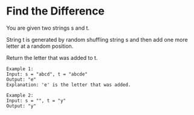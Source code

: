 # Find the Difference
You are given two strings s and t.

String t is generated by random shuffling string s and then add one more letter at a random position.

Return the letter that was added to t.

    Example 1:
    Input: s = "abcd", t = "abcde"
    Output: "e"
    Explanation: 'e' is the letter that was added.

    Example 2:
    Input: s = "", t = "y"
    Output: "y"
